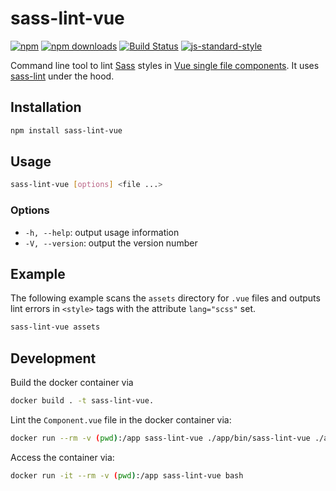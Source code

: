 # sass-lint-vue

[![npm](https://img.shields.io/npm/v/sass-lint-vue.svg?style=flat-square)](https://www.npmjs.com/package/sass-lint-vue)
[![npm downloads](https://img.shields.io/npm/dt/sass-lint-vue.svg?style=flat-square)](https://www.npmjs.com/package/sass-lint-vue)
[![Build Status](https://img.shields.io/travis/sourceboat/sass-lint-vue.svg?style=flat-square)](https://travis-ci.org/sourceboat/sass-lint-vue)
[![js-standard-style](https://img.shields.io/badge/code%20style-standard-brightgreen.svg?style=flat-square)](http://standardjs.com/)

Command line tool to lint [Sass](https://github.com/sass/sass) styles in [Vue single file components](https://vuejs.org/v2/guide/single-file-components.html). It uses [sass-lint](https://github.com/sasstools/sass-lint) under the hood.

## Installation

```bash
npm install sass-lint-vue
```

## Usage

```bash
sass-lint-vue [options] <file ...>
```

### Options

* `-h, --help`: output usage information
* `-V, --version`: output the version number

## Example

The following example scans the `assets` directory for `.vue` files and outputs lint errors in `<style>` tags with the attribute `lang="scss"` set.

```bash
sass-lint-vue assets
```

## Development

Build the docker container via

```bash
docker build . -t sass-lint-vue.
```

Lint the `Component.vue` file in the docker container via:

```bash
docker run --rm -v (pwd):/app sass-lint-vue ./app/bin/sass-lint-vue ./app/test/Component.vue
```

Access the container via:

```bash
docker run -it --rm -v (pwd):/app sass-lint-vue bash
```
